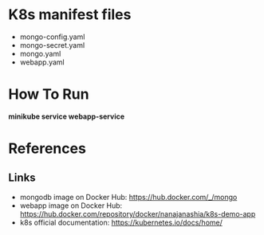 # K8s manifest files
* mongo-config.yaml
* mongo-secret.yaml
* mongo.yaml
* webapp.yaml

# How To Run

**minikube service webapp-service**
  
# References  
## Links

* mongodb image on Docker Hub: https://hub.docker.com/_/mongo
* webapp image on Docker Hub: https://hub.docker.com/repository/docker/nanajanashia/k8s-demo-app
* k8s official documentation: https://kubernetes.io/docs/home/
